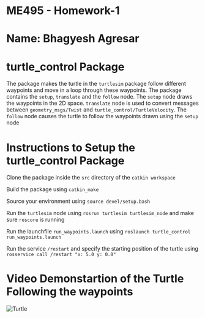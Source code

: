 # ME495 - Homework-1

# Name: Bhagyesh Agresar

# turtle_control Package
The package makes the turtle in the `turtlesim` package follow different waypoints and move in a loop through these waypoints. The package contains the `setup`, `translate` and
 the `follow` node. The `setup` node draws the waypoints in the 2D space. `translate` node is used to convert messages between `geometry_msgs/Twist` and `turtle_control/TurtleVelocity`.
 The `follow` node causes the turtle to follow the waypoints drawn using the `setup` node
 
 
 # Instructions to Setup the turtle_control Package
 
 Clone the package inside the `src` directory of the `catkin workspace`
 
 Build the package using `catkin_make`
 
 Source your environment using `source devel/setup.bash`
 
 Run the `turtlesim` node using `rosrun turtlesim turtlesim_node` and make sure `roscore` is running
 
 Run the launchfile `run_waypoints.launch` using `roslaunch turtle_control run_waypoints.launch`
 
 Run the service `/restart` and specify the starting position of the turtle using `rosservice call /restart "x: 5.0 y: 0.0"`
 
 
 # Video Demonstartion of the Turtle Following the waypoints
 
 ![Turtle](https://user-images.githubusercontent.com/82998852/136298585-06a78e1c-9f4d-48cf-ac94-6eb0fcd69bbc.gif)
